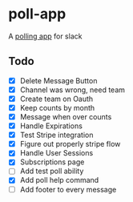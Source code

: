 # poll-app
A [polling app](https://poll-app.now.sh) for slack


## Todo
- [x] Delete Message Button
- [x] Channel was wrong, need team
- [x] Create team on Oauth
- [x] Keep counts by month
- [x] Message when over counts
- [x] Handle Expirations
- [x] Test Stripe integration
- [x] Figure out properly stripe flow
- [x] Handle User Sessions
- [x] Subscriptions page
- [ ] Add test poll ability
- [x] Add poll help command
- [ ] Add footer to every message